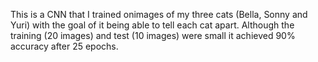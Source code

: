 This is a CNN that I trained onimages of my three cats (Bella, Sonny and Yuri) with the goal of it being able to tell each cat apart. Although the training (20 images) and test (10 images) were small it achieved 90% accuracy after 25 epochs.
